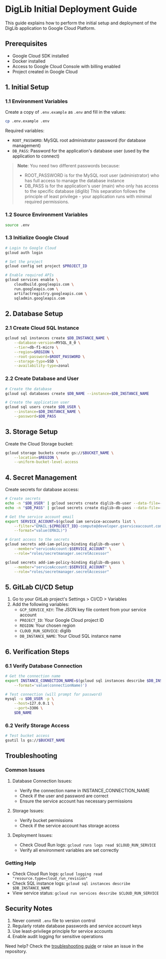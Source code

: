 # DigLib Initial Deployment Guide

This guide explains how to perform the initial setup and deployment of the DigLib application to Google Cloud Platform.

## Prerequisites
- Google Cloud SDK installed
- Docker installed
- Access to Google Cloud Console with billing enabled
- Project created in Google Cloud

## 1. Initial Setup

### 1.1 Environment Variables
Create a copy of `.env.example` as `.env` and fill in the values:
```bash
cp .env.example .env
```

Required variables:
- `ROOT_PASSWORD`: MySQL root administrator password (for database management)
- `DB_PASS`: Password for the application's database user (used by the application to connect)

> **Note**: You need two different passwords because:
> - ROOT_PASSWORD is for the MySQL root user (administrator) who has full access to manage the database instance
> - DB_PASS is for the application's user (main) who only has access to the specific database (diglib)
> This separation follows the principle of least privilege - your application runs with minimal required permissions.

### 1.2 Source Environment Variables
```bash
source .env
```

### 1.3 Initialize Google Cloud
```bash
# Login to Google Cloud
gcloud auth login

# Set the project
gcloud config set project $PROJECT_ID

# Enable required APIs
gcloud services enable \
    cloudbuild.googleapis.com \
    run.googleapis.com \
    artifactregistry.googleapis.com \
    sqladmin.googleapis.com
```

## 2. Database Setup

### 2.1 Create Cloud SQL Instance
```bash
gcloud sql instances create $DB_INSTANCE_NAME \
    --database-version=MYSQL_8_0 \
    --tier=db-f1-micro \
    --region=$REGION \
    --root-password=$ROOT_PASSWORD \
    --storage-type=SSD \
    --availability-type=zonal
```

### 2.2 Create Database and User
```bash
# Create the database
gcloud sql databases create $DB_NAME --instance=$DB_INSTANCE_NAME

# Create the application user
gcloud sql users create $DB_USER \
    --instance=$DB_INSTANCE_NAME \
    --password=$DB_PASS
```

## 3. Storage Setup

Create the Cloud Storage bucket:
```bash
gcloud storage buckets create gs://$BUCKET_NAME \
    --location=$REGION \
    --uniform-bucket-level-access
```

## 4. Secret Management

Create secrets for database access:
```bash
# Create secrets
echo -n "$DB_USER" | gcloud secrets create diglib-db-user --data-file=-
echo -n "$DB_PASS" | gcloud secrets create diglib-db-pass --data-file=-

# Get the service account email
export SERVICE_ACCOUNT=$(gcloud iam service-accounts list \
    --filter="EMAIL:${PROJECT_ID}-compute@developer.gserviceaccount.com" \
    --format="value(EMAIL)")

# Grant access to the secrets
gcloud secrets add-iam-policy-binding diglib-db-user \
    --member="serviceAccount:$SERVICE_ACCOUNT" \
    --role="roles/secretmanager.secretAccessor"

gcloud secrets add-iam-policy-binding diglib-db-pass \
    --member="serviceAccount:$SERVICE_ACCOUNT" \
    --role="roles/secretmanager.secretAccessor"
```

## 5. GitLab CI/CD Setup

1. Go to your GitLab project's Settings > CI/CD > Variables
2. Add the following variables:
   - `GCP_SERVICE_KEY`: The JSON key file content from your service account
   - `PROJECT_ID`: Your Google Cloud project ID
   - `REGION`: Your chosen region
   - `CLOUD_RUN_SERVICE`: diglib
   - `DB_INSTANCE_NAME`: Your Cloud SQL instance name

## 6. Verification Steps

### 6.1 Verify Database Connection
```bash
# Get the connection name
export INSTANCE_CONNECTION_NAME=$(gcloud sql instances describe $DB_INSTANCE_NAME \
    --format='value(connectionName)')

# Test connection (will prompt for password)
mysql -u $DB_USER -p \
    --host=127.0.0.1 \
    --port=3306 \
    $DB_NAME
```

### 6.2 Verify Storage Access
```bash
# Test bucket access
gsutil ls gs://$BUCKET_NAME
```

## Troubleshooting

### Common Issues
1. Database Connection Issues:
   - Verify the connection name in INSTANCE_CONNECTION_NAME
   - Check if the user and password are correct
   - Ensure the service account has necessary permissions

2. Storage Issues:
   - Verify bucket permissions
   - Check if the service account has storage access

3. Deployment Issues:
   - Check Cloud Run logs: `gcloud runs logs read $CLOUD_RUN_SERVICE`
   - Verify all environment variables are set correctly

### Getting Help
- Check Cloud Run logs: `gcloud logging read "resource.type=cloud_run_revision"`
- Check SQL instance logs: `gcloud sql instances describe $DB_INSTANCE_NAME`
- View service status: `gcloud run services describe $CLOUD_RUN_SERVICE`

## Security Notes
1. Never commit `.env` file to version control
2. Regularly rotate database passwords and service account keys
3. Use least-privilege principle for service accounts
4. Enable audit logging for sensitive operations

Need help? Check the [troubleshooting guide](#troubleshooting) or raise an issue in the repository.
